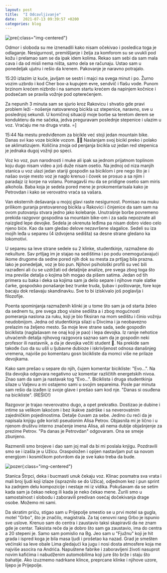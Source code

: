 ```yaml
---
layout: post
title:  "I Odcavljivanje"
date:   2021-07-13 09:39:57 +0200
categories: blog
---
```


![pre](/pupsos/assets/prvi.jpeg){:class="img-centered"}

Odmor i sloboda su me iznenadili kako nisam očekivao i posledica toga je odlaganje. Nesigurnost, premišljanje i želja za komforom su se uvukli pod kožu i prelamao sam se da ipak idem kolima. Rekao sam sebi da sam mala cava i da od misli nema ništa, samo dela se računaju. Ustao sam u ponedeljak ujutru i rešio da krenem. Pakovanje je naravno potrajalo.

15:20 izlazim iz kuće, javljam se sestri i majci na svega minut i po. Žurno vozim uzbrdo i kod Cher box-a kupujem evre, sendvič i flašu vode. Punom brzinom krećem nizbrdo i na samom startu krećem da napinjem kočnice i podsećam se pravila vožnje pod opterećenjem. 

Za nepunih 3 minuta sam se sjurio kroz Rakovicu i shvatio gde pravi problem leži - nošenje natovarenog bicikla uz stepenice, naravno, sve u poslednjoj sekundi. U komičnoj situaciji moje borbe sa teretom derem se kondukteru da me sačeka, jedva preguravam poslednje stepenice i ulazim u voz. Vraćaju me na druga vrata. =] 

15:44 Na mestu predviđenom za bicikle već stoji jedan mountain bike. Danas svi kao voze bicikle vozom.  🤦🏾 Naslanjam svoj bicikl preko i polako se aklimatizujem. Količina znoja od penjanja bicikla uz jedan red stepenica je jednaka dugoj vožnji po speci.

Voz ko voz, pun narodnosti i muke ali ipak sa jednom prijatnom toplinom koju dugo nisam video a još duže nisam osetio. Na jednoj od niza manjih stanica u voz ulazi jedan stariji gospodin sa biciklom i pre nego što je i našao svoje mesto voz je naglo krenuo i čovek se prosuo a sa njim i paradajz iz korpe na volanu. Pomagavši mu da se pridigne osetio sam miris alkohola. Baba koja je sedela pored mene je prokomentarisala kako je Petrovdan i kako se verovatno vraća sa vašara. 

Van eksternih dešavanja u mojoj glavi raste nesigurnost. Pomisao na muku prilikom guranja pretovarenog bicikla u Rakovici i činjenice da sam sam na ovom putovanju stvara jedno jako kolebanje. Unutrašnje borbe povremeno prekida razgovor gospodina sa mountain bike-om i za sada nepoznate ali naizgled lepe devojke. Sedela je okrenuta leđima pa nisam dobro video celo njeno biće. Kao da sam gledao delove nezavršene slagalice. Sedeli su iza mojih leđa u separeu (4 izdvojena sedišta) sa desne strane gledano ka lokomotivi. 

U separeu sa leve strane sedele su 2 klinke, studentkinje, razmažene do nekulture. Sav prtljag im je stajao na sedištima i po podu onemogućavajući ikome drugome da sedne pored njih dok su mesta za prtljag bila prazna. Iako je ponedeljak, voz je bio pun. Njihovi psihološki profili su već bili razrađeni ali ću se uzdržati od detaljnije analize, pre svega zbog toga što ima previše detalja o kojima bih mogao da pišem satima. Jedan od tih primera su baka i deka sa kojima sam ja delio separe i njihove male slatke čarke, gospodsko ponašanje bez trunke truda, ljubav i poštovanje, fore koje bacaju dok rešavaju skandinavku. Sve to bi iziskivalo još poglavlja i filozofije.

Poenta spominjanja razmaženih klinki je u tome što sam ja od starta želeo da sednem tu, pre svega zbog visine sedišta a i zbog mogućnosti pomeranja naslona za ruku, koji je bio fiksiran na mom sedištu i činio vožnju neudobnijom. Jedna od studentkinja silazi u Divcima i ja neobavezno prelazim na željeno mesto. Sa moje leve strane sada, sede gospodin biciklista (naglašavam ne onaj koji je pao) i lepa devojka. Iz ranije nehotice uhvaćenih detalja njihovog razgovora saznao sam da je gospodin neki profesor ili nastavnik, a da je devojka večiti student 🤭. Na prekide sam takođe čuo da su ušli u ljubavne dubioze i iskrivljenost odnosa današnjeg vremena, najviše po komentaru gosn bicikliste da momci više ne prilaze devojkama.

Kako sam prešao u separe do njih, čujem komentar bicikliste: "Evo...". Na šta devojka odgovara negativno uz komentar različitih energetskih nivoa. Znao sam da sam ja nastavak tog "Evo...". Biciklista i druga studentkinja silaze u Valjevu a mi ostajemo sami u svojim separeima. Posle par minuta sam rešio da izađen iz svoje glave i prešao sam kod nje. "Danas si osuđena na bicikliste". (REŠIO!)

Razgovor je trajao neverovatno dugo, a opet prekratko. Dostizao je dubine i intime sa velikom lakoćom i bez ikakve zadrške i sa neverovatnim zajedničkim pojedinostima. Detalje čuvam za sebe. Jedino ću reći da je napisala knjigu gde koristi pseudonim Alisa Petrov. Objasnila mi je lično i u njenom društvu interno značenje imena Alisa, ali nema dublje objašnjenje za prezime Petrov. "Pa danas je Petrovdan" odgovaram. Ona se smeje zbunjeno. 

Razmenili smo brojeve i dao sam joj mail da bi mi poslala knjigu. Pozdravili smo se i izašla je u Užicu. Oraspoložen i opijen nastavljam put sa novom energijom i kosmičkom potvrdom da je sve kako treba da bude.

![pozer](/pupsos/assets/latja.17.52.jpeg){:class="img-centered"}

Stanica Štrpci, deka i bucmasti unuk čekaju voz. Klinac posmatra sva vrata i mali broj ljudi koji izlaze (ispraznilo se do Užica), odjednom kez i pun sprint ka zadnjem delu kompozicije i nestaje mi iz vidika. Pokušavam da se setim kada sam ja čekao nekog ili kada je neko čekao mene. Žurili smo u samostalnost i slobodu i zaboravili predivan osećaj dočekivanja drage osobe. Možemo mi sami.

Da skratim priču, stigao sam u Prijepolje smestio se u prvi motel sa gugla, motel "Grbo", što je značilo, magistrala. Za taj cenovni rang Grbo je ispunio sve uslove. Krenuo sam do centra i zaustavio taksi skapiravši da ne znam gde je centar. Taksista reče da je dobro što sam ga zaustavio, ima do centra a 20 stepeni je. Samo sam pomislio na Bg. Jeo sam u "Fjužnu" koji je hit grada i ispred koga je bila masa ljudi i prošetao ka nazad. Grad je smešten većinski sa leve obale Lima gledajući ka jugu i nosi dosta atmosfere koja me najviše asocira na Andrića. Napuštene fabrike i zaboravljeni životi nasuprot novim kafićima i nabudženim automobilima koji jure što brže i staju što bahatije. Ako izuzmemo nadrkane klince, preprcane klinke i njihove uzore, lijepo je Prijepolje.